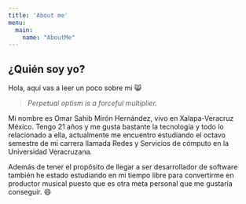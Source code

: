 ```yaml
---
title: 'About me'
menu:
  main:
    name: "AboutMe"
---
```


## ¿Quién soy yo?

Hola, aquí vas a leer un poco sobre mi 😸

> *Perpetual optism is a forceful multiplier.*

Mi nombre es Omar Sahib Mirón Hernández, vivo en Xalapa-Veracruz México. Tengo 21 años y me gusta bastante la tecnología y todo lo relacionado a ella, actualmente me encuentro estudiando el octavo semestre de mi carrera llamada Redes y Servicios de cómputo en la Universidad Veracruzana.

Además de tener el propósito de llegar a ser desarrollador de software también he estado estudiando en mi tiempo libre para convertirme en productor musical puesto que es otra meta personal que me gustaría conseguir. 😄

